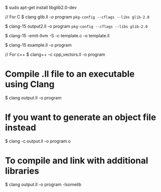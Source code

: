 


$ sudo apt-get install libglib2.0-dev

// For C
$ clang glib.ll -o program `pkg-config --cflags --libs glib-2.0`

$ clang-15 output2.ll -o program `pkg-config --cflags --libs glib-2.0`


$ clang-15 -emit-llvm -S -c template.c -o template.ll


$ clang-15 example.ll -o program




// For c++
$ clang++ -c cpp_vectors.ll -o program


# Compile .ll file to an executable using Clang
$ clang output.ll -o program

# If you want to generate an object file instead
$ clang -c output.ll -o program.o

# To compile and link with additional libraries
$ clang output.ll -o program -lsomelib